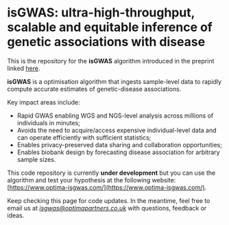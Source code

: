 # isGWAS: ultra-high-throughput, scalable and equitable inference of genetic associations with disease

This is the repository for the **isGWAS** algorithm introduced in the preprint linked [here](https://www.biorxiv.org/content/10.1101/2023.07.21.550074v1).

**isGWAS** is a optimisation algorithm that ingests sample-level data to rapidly compute accurate estimates of genetic-disease associations. 

Key impact areas include:
- Rapid GWAS enabling WGS and NGS-level analysis across millions of individuals in minutes; 
- Avoids the need to acquire/access expensive individual-level data and can operate efficiently with sufficient statistics;
- Enables privacy-preserved data sharing and collaboration opportunities;
- Enables biobank design by forecasting disease association for arbitrary sample sizes.

This code repository is currently **under development** but you can use the algorithm and test your hypothesis at the following website: [https://www.optima-isgwas.com/](https://www.optima-isgwas.com/).

Keep checking this page for code updates. In the meantime, feel free to email us at *isgwas@optimapartners.co.uk* with questions, feedback or ideas.
